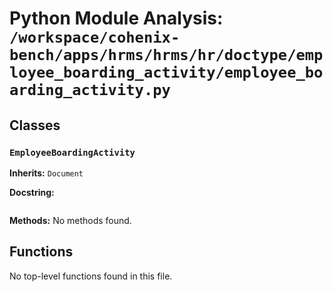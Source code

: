 # Python Module Analysis: `/workspace/cohenix-bench/apps/hrms/hrms/hr/doctype/employee_boarding_activity/employee_boarding_activity.py`

## Classes

### `EmployeeBoardingActivity`
**Inherits:** `Document`


**Docstring:**
```

```

**Methods:**
No methods found.




## Functions

No top-level functions found in this file.
